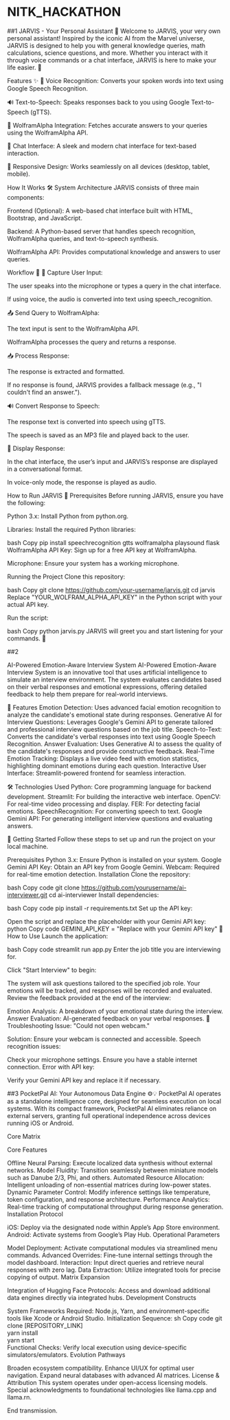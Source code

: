 # NITK_HACKATHON

##1
JARVIS - Your Personal Assistant 🤖
Welcome to JARVIS, your very own personal assistant! Inspired by the iconic AI from the Marvel universe, JARVIS is designed to help you with general knowledge queries, math calculations, science questions, and more. Whether you interact with it through voice commands or a chat interface, JARVIS is here to make your life easier. 🚀

Features ✨
🎤 Voice Recognition: Converts your spoken words into text using Google Speech Recognition.

🔊 Text-to-Speech: Speaks responses back to you using Google Text-to-Speech (gTTS).

🧠 WolframAlpha Integration: Fetches accurate answers to your queries using the WolframAlpha API.

💬 Chat Interface: A sleek and modern chat interface for text-based interaction.

🎨 Responsive Design: Works seamlessly on all devices (desktop, tablet, mobile).

How It Works 🛠️
System Architecture
JARVIS consists of three main components:

Frontend (Optional): A web-based chat interface built with HTML, Bootstrap, and JavaScript.

Backend: A Python-based server that handles speech recognition, WolframAlpha queries, and text-to-speech synthesis.

WolframAlpha API: Provides computational knowledge and answers to user queries.

Workflow 🔄
🎤 Capture User Input:

The user speaks into the microphone or types a query in the chat interface.

If using voice, the audio is converted into text using speech_recognition.

📤 Send Query to WolframAlpha:

The text input is sent to the WolframAlpha API.

WolframAlpha processes the query and returns a response.

📥 Process Response:

The response is extracted and formatted.

If no response is found, JARVIS provides a fallback message (e.g., "I couldn't find an answer.").

🔊 Convert Response to Speech:

The response text is converted into speech using gTTS.

The speech is saved as an MP3 file and played back to the user.

💬 Display Response:

In the chat interface, the user’s input and JARVIS’s response are displayed in a conversational format.

In voice-only mode, the response is played as audio.

How to Run JARVIS 🚀
Prerequisites
Before running JARVIS, ensure you have the following:

Python 3.x: Install Python from python.org.

Libraries: Install the required Python libraries:

bash
Copy
pip install speechrecognition gtts wolframalpha playsound flask
WolframAlpha API Key: Sign up for a free API key at WolframAlpha.

Microphone: Ensure your system has a working microphone.

Running the Project
Clone this repository:

bash
Copy
git clone https://github.com/your-username/jarvis.git
cd jarvis
Replace "YOUR_WOLFRAM_ALPHA_API_KEY" in the Python script with your actual API key.

Run the  script:

bash
Copy
python jarvis.py
JARVIS will greet you and start listening for your commands. 🎉

##2


AI-Powered Emotion-Aware Interview System
AI-Powered Emotion-Aware Interview System is an innovative tool that uses artificial intelligence to simulate an interview environment. The system evaluates candidates based on their verbal responses and emotional expressions, offering detailed feedback to help them prepare for real-world interviews.

🎯 Features
Emotion Detection: Uses advanced facial emotion recognition to analyze the candidate's emotional state during responses.
Generative AI for Interview Questions: Leverages Google's Gemini API to generate tailored and professional interview questions based on the job title.
Speech-to-Text: Converts the candidate's verbal responses into text using Google Speech Recognition.
Answer Evaluation: Uses Generative AI to assess the quality of the candidate's responses and provide constructive feedback.
Real-Time Emotion Tracking: Displays a live video feed with emotion statistics, highlighting dominant emotions during each question.
Interactive User Interface: Streamlit-powered frontend for seamless interaction.



🛠️ Technologies Used
Python: Core programming language for backend development.
Streamlit: For building the interactive web interface.
OpenCV: For real-time video processing and display.
FER: For detecting facial emotions.
SpeechRecognition: For converting speech to text.
Google Gemini API: For generating intelligent interview questions and evaluating answers.


🚀 Getting Started
Follow these steps to set up and run the project on your local machine.

Prerequisites
Python 3.x: Ensure Python is installed on your system.
Google Gemini API Key: Obtain an API key from Google Gemini.
Webcam: Required for real-time emotion detection.
Installation
Clone the repository:

bash
Copy code
git clone https://github.com/yourusername/ai-interviewer.git
cd ai-interviewer
Install dependencies:

bash
Copy code
pip install -r requirements.txt
Set up the API key:

Open the script and replace the placeholder with your Gemini API key:
python
Copy code
GEMINI_API_KEY = "Replace with your Gemini API key"
📖 How to Use
Launch the application:

bash
Copy code
streamlit run app.py
Enter the job title you are interviewing for.

Click "Start Interview" to begin:

The system will ask questions tailored to the specified job role.
Your emotions will be tracked, and responses will be recorded and evaluated.
Review the feedback provided at the end of the interview:

Emotion Analysis: A breakdown of your emotional state during the interview.
Answer Evaluation: AI-generated feedback on your verbal responses.
🔧 Troubleshooting
Issue: "Could not open webcam."

Solution: Ensure your webcam is connected and accessible.
Speech recognition issues:

Check your microphone settings.
Ensure you have a stable internet connection.
Error with API key:

Verify your Gemini API key and replace it if necessary.




##3
PocketPal AI: Your Autonomous Data Engine ⚙️💡
PocketPal AI operates as a standalone intelligence core, designed for seamless execution on local systems. With its compact framework, PocketPal AI eliminates reliance on external servers, granting full operational independence across devices running iOS or Android.

Core Matrix

Core Features

Offline Neural Parsing: Execute localized data synthesis without external networks.
Model Fluidity: Transition seamlessly between miniature models such as Danube 2/3, Phi, and others.
Automated Resource Allocation: Intelligent unloading of non-essential matrices during low-power states.
Dynamic Parameter Control: Modify inference settings like temperature, token configuration, and response architecture.
Performance Analytics: Real-time tracking of computational throughput during response generation.
Installation Protocol

iOS: Deploy via the designated node within Apple’s App Store environment.
Android: Activate systems from Google’s Play Hub.
Operational Parameters

Model Deployment: Activate computational modules via streamlined menu commands.
Advanced Overrides: Fine-tune internal settings through the model dashboard.
Interaction: Input direct queries and retrieve neural responses with zero lag.
Data Extraction: Utilize integrated tools for precise copying of output.
Matrix Expansion

Integration of Hugging Face Protocols: Access and download additional data engines directly via integrated hubs.
Development Constructs

System Frameworks Required: Node.js, Yarn, and environment-specific tools like Xcode or Android Studio.
Initialization Sequence:
sh
Copy code
git clone [REPOSITORY_LINK]  
yarn install  
yarn start  
Functional Checks: Verify local execution using device-specific simulators/emulators.
Evolution Pathways

Broaden ecosystem compatibility.
Enhance UI/UX for optimal user navigation.
Expand neural databases with advanced AI matrices.
License & Attribution
This system operates under open-access licensing models. Special acknowledgments to foundational technologies like llama.cpp and llama.rn.

End transmission.



